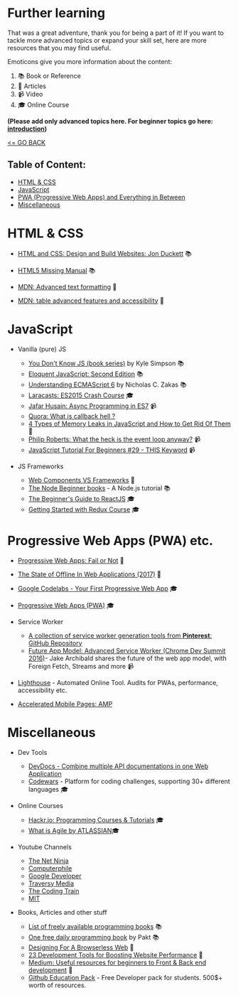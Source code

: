 # Further learning

That was a great adventure, thank you for being a part of it! If you want to tackle more advanced topics or expand your skill set, here are more resources that you may find useful.

Emoticons give you more information about the content:
1. :books: Book or Reference
2. :book:  Articles
3. :video_camera: Video
4. :mortar_board:  Online Course

__(Please add only advanced topics here. For beginner topics go here: [introduction](../introduction/README.md))__

[<= GO BACK ](../README.md)

##  Table of Content:

- [HTML & CSS](#html)
- [JavaScript](#purejavascript)
- [PWA (Progressive Web Apps) and Everything in Between](#pwa)
- [Miscellaneous](#Miscellaneous)

# <a name="html">HTML & CSS</a>

* [HTML and CSS: Design and Build Websites: Jon Duckett](http://www.htmlandcssbook.com/) :books:
* [HTML5 Missing Manual](http://shop.oreilly.com/product/0636920029243.do) :books:

* [MDN: Advanced text formatting](https://developer.mozilla.org/en-US/docs/Learn/HTML/Introduction_to_HTML/Advanced_text_formatting) :book:
* [MDN: table advanced features and accessibility](https://developer.mozilla.org/en-US/docs/Learn/HTML/Tables/Advanced) :book:

# <a name="purejavascript">JavaScript</a>
* Vanilla (pure) JS 

  * [You Don't Know JS (book series)](https://github.com/getify/You-Dont-Know-JS) by Kyle Simpson :books:
  * [Eloquent JavaScript: Second Edition](http://eloquentjavascript.net/) :books: 
  * [Understanding ECMAScript 6](https://leanpub.com/understandinges6/read) by Nicholas C. Zakas :books:  
  * [Laracasts: ES2015 Crash Course](https://laracasts.com/series/es6-cliffsnotes) :mortar_board:
  * [Jafar Husain: Async Programming in ES7](https://www.youtube.com/watch?v=lil4YCCXRYc) :video_camera:
  * [Quora: What is callback hell ?](https://www.quora.com/What-is-callback-hell)
  * [4 Types of Memory Leaks in JavaScript and How to Get Rid Of Them](https://auth0.com/blog/four-types-of-leaks-in-your-javascript-code-and-how-to-get-rid-of-them/) :book:
  * [Philip Roberts: What the heck is the event loop anyway?](https://www.youtube.com/watch?v=8aGhZQkoFbQ1) :video_camera:
  * [JavaScript Tutorial For Beginners #29 - THIS Keyword](https://www.youtube.com/watch?v=yVdU2coJ1VQ) :video_camera:

* JS Frameworks

  * [Web Components VS Frameworks](https://medium.com/@oneeezy/frameworks-vs-web-components-9a7bd89da9d4) :book:
  * [The Node Beginner books](https://www.nodebeginner.org/) - A Node.js tutorial :books:
  * [The Beginner's Guide to ReactJS](https://egghead.io/courses/the-beginner-s-guide-to-reactjs) :mortar_board:
  * [Getting Started with Redux Course](https://egghead.io/courses/getting-started-with-redux)  :mortar_board:
 
# <a name="pwa">Progressive Web Apps (PWA) etc.</a>

* [Progressive Web Apps: Fail or Not](https://simpleprogrammer.com/2017/11/08/progressive-web-applications/) :book:
* [The State of Offline In Web Applications (2017)](https://www.wegotrats.com/the-state-of-offline-in-web-applications-2017/) :book:

* [Google Codelabs - Your First Progressive Web App](https://codelabs.developers.google.com/codelabs/your-first-pwapp/index.html) :mortar_board:
* [Progressive Web Apps (PWA)](https://www.writesoftware.org/course/progressive-web-apps) :mortar_board:

* Service Worker
  * [A collection of service worker generation tools from **Pinterest**: GitHub Repository](https://github.com/pinterest/service-workers)
  * [Future App Model: Advanced Service Worker (Chrome Dev Summit 2016)](https://www.youtube.com/watch?v=J2dOTKBoTL4)- Jake Archibald shares the future of the web app model, with Foreign Fetch, Streams and more :video_camera:
  
* [Lighthouse](https://developers.google.com/web/tools/lighthouse/) - Automated Online Tool. Audits for PWAs, performance, accessibility etc. 
* [Accelerated Mobile Pages: AMP](https://www.ampproject.org/)

#  <a name="html">Miscellaneous</a>
* Dev Tools
  * [DevDocs - Combine multiple API documentations in one Web Application](http://devdocs.io/)
  * [Codewars](https://codewars.com/) - Platform for coding challenges, supporting 30+ different languages :mortar_board:
* Online Courses 
  * [Hackr.io: Programming Courses & Tutorials](https://hackr.io/) :mortar_board:
  * [What is Agile by ATLASSIAN](https://www.atlassian.com/agile):mortar_board:
* Youtube Channels
  * [The Net Ninja](https://www.youtube.com/channel/UCW5YeuERMmlnqo4oq8vwUpg/playlists) 
  * [Computerphile](https://www.youtube.com/user/Computerphile)
  * [Google Developer](https://www.youtube.com/channel/UC_x5XG1OV2P6uZZ5FSM9Ttw)
  * [Traversy Media](https://www.youtube.com/channel/UC29ju8bIPH5as8OGnQzwJyA)
  * [The Coding Train](https://www.youtube.com/channel/UCvjgXvBlbQiydffZU7m1_aw)
  * [MIT](https://www.youtube.com/channel/UCEBb1b_L6zDS3xTUrIALZOw)

* Books, Articles and other stuff
  * [List of freely available programming books](https://github.com/EbookFoundation/free-programming-books) :books:
  * [One free daily programming book](https://www.packtpub.com/packt/offers/free-learning) by Pakt :books:
  * [Designing For A Browserless Web](https://www.smashingmagazine.com/2017/11/designing-for-a-browserless-web/) :book:
  * [23 Development Tools for Boosting Website Performance](https://www.sitepoint.com/23-development-tools-boosting-website-performance/) :book:
  * [Medium: Useful resources for beginners to Front & Back end development](https://medium.com/@emregozel/useful-resources-for-beginners-to-front-end-development-2b110499628e) :book:
  * [Github Education Pack](https://education.github.com/pack) - Free Developer pack for students. 500$+ worth of resources.  


